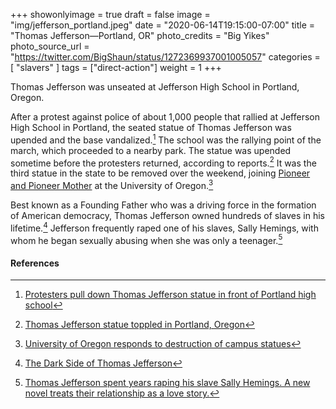 +++
showonlyimage = true
draft = false
image = "img/jefferson_portland.jpeg"
date = "2020-06-14T19:15:00-07:00"
title = "Thomas Jefferson—Portland, OR"
photo_credits = "Big Yikes"
photo_source_url = "https://twitter.com/BigShaun/status/1272369937001005057"
categories = [ "slavers" ]
tags = ["direct-action"]
weight = 1
+++

Thomas Jefferson was unseated at Jefferson High School in Portland, Oregon.

<!--more-->

After a protest against police of about 1,000 people that rallied at Jefferson High School in Portland, the seated statue of Thomas Jefferson was upended and the base vandalized.[^1] The school was the rallying point of the march, which proceeded to a nearby park. The statue was upended sometime before the protesters returned, according to reports.[^2] It was the third statue in the state to be removed over the weekend, joining [Pioneer and Pioneer Mother](../pioneer-and-mother-eugene/) at the University of Oregon.[^3]

Best known as a Founding Father who was a driving force in the formation of American democracy, Thomas Jefferson owned hundreds of slaves in his lifetime.[^4] Jefferson frequently raped one of his slaves, Sally Hemings, with whom he began sexually abusing when she was only a teenager.[^5] 

#### References

[^1]: [Protesters pull down Thomas Jefferson statue in front of Portland high school](https://www.oregonlive.com/portland/2020/06/protesters-take-down-thomas-jefferson-statue-in-front-of-portlands-jefferson-high-school.html)

[^2]: [Thomas Jefferson statue toppled in Portland, Oregon](https://www.cbsnews.com/news/thomas-jefferson-statue-toppled-in-portland-oregon/)

[^3]: [University of Oregon responds to destruction of campus statues](https://www.koin.com/news/protests/university-of-oregon-responds-to-destruction-of-campus-statues/)

[^4]: [The Dark Side of Thomas Jefferson](https://www.smithsonianmag.com/history/the-dark-side-of-thomas-jefferson-35976004/)

[^5]: [Thomas Jefferson spent years raping his slave Sally Hemings. A new novel treats their relationship as a love story.](https://www.vox.com/2016/4/8/11389556/thomas-jefferson-sally-hemings-book)